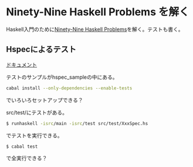 # Ninety-Nine Haskell Problems を解く

Haskell入門のために[Ninety-Nine Haskell Problems](https://wiki.haskell.org/H-99:_Ninety-Nine_Haskell_Problems)を解く。テストも書く。

## Hspecによるテスト
[ドキュメント](http://hspec.github.io/)

テストのサンプルがhspec\_sampleの中にある。

```sh
cabal install --only-dependencies --enable-tests
```
でいろいろセットアップできる？

src/test/にテストがある。
```sh
$ runhaskell -isrc/main -isrc/test src/test/XxxSpec.hs
```
でテストを実行できる。

```sh
$ cabal test
```
で全実行できる？
